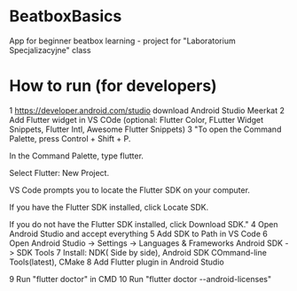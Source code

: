 # BeatboxBasics
App for beginner beatbox learning - project for "Laboratorium Specjalizacyjne" class

# How to run (for developers)
1 https://developer.android.com/studio download Android Studio Meerkat
2 Add Flutter widget in VS COde (optional: Flutter Color, FLutter Widget Snippets, Flutter Intl, Awesome Flutter Snippets)
3 "To open the Command Palette, press Control + Shift + P.

In the Command Palette, type flutter.

Select Flutter: New Project.

VS Code prompts you to locate the Flutter SDK on your computer.

If you have the Flutter SDK installed, click Locate SDK.

If you do not have the Flutter SDK installed, click Download SDK."
4 Open Android Studio and accept everything 
5 Add SDK to Path in VS Code
6 Open Android Studio -> Settings -> Languages & Frameworks Android SDK -> SDK Tools
7 Install: NDK( Side by side), Android SDK COmmand-line Tools(latest), CMake
8 Add Flutter plugin in Android Studio


9 Run "flutter doctor" in CMD
10 Run "flutter doctor --android-licenses"